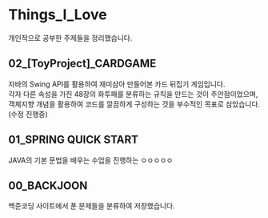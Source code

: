 # Things_I_Love
개인적으로 공부한 주제들을 정리했습니다.


## 02_[ToyProject]_CARDGAME
자바의 Swing API를 활용하여 재미삼아 만들어본 카드 뒤집기 게임입니다.\
각자 다른 속성을 가진 48장의 화투패를 분류하는 규칙을 만드는 것이 주안점이었으며,\
객체지향 개념을 활용하여 코드를 깔끔하게 구성하는 것을 부수적인 목표로 삼았습니다.(수정 진행중)



## 01_SPRING QUICK START
JAVA의 기본 문법을 배우는 수업을 진행하는 ㅇㅇㅇㅇㅇ


## 00_BACKJOON
백준코딩 사이트에서 푼 문제들을 분류하여 저장했습니다.



